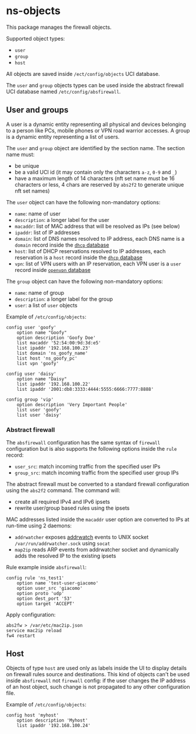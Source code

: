 # ns-objects

This package manages the firewall objects.

Supported object types:
- `user`
- `group`
- `host`

All objects are saved inside `/ect/config/objects` UCI database.

The `user` and `group` objects types can be used inside the abstract firewall UCI database named `/etc/config/absfirewall`.

## User and groups

A user is a dynamic entity representing all physical and devices belonging to a person like PCs, mobile phones or VPN road warrior accesses.
A group is a dynamic entity representing a list of users.

The `user` and `group` object are identified by the section name.
The section name must:

- be unique
- be a valid UCI id (it may contain only the characters `a-z`, `0-9` and `_`)
- have a maximum length of 14 characters (nft set name must be 16 characters or less, 4 chars are reserved by `abs2f2` to generate unique nft set names)

The `user` object can have the following non-mandatory options:

- `name`: name of user
- `description`: a longer label for the user
- `macaddr`: list of MAC address that will be resolved as IPs (see below)
- `ipaddr`: list of IP addresses
- `domain`: list of DNS names resolved to IP address, each DNS name is a `domain` record inside the [`dhcp` database](https://openwrt.org/docs/guide-user/base-system/dhcp_configuration#hostnames)
- `host`: list of DHCP reservations resolved to IP addresses, each reservation is a `host` record inside the [`dhcp` database](https://openwrt.org/docs/guide-user/base-system/dhcp#static_leases)
- `vpn`: list of VPN users with an IP reservation, each VPN user is a `user` record inside [`openvpn` database](https://nethserver.github.io/nextsecurity/packages/ns-openvpn/#authentications-methods)

The `group` object can have the following non-mandatory options:

- `name`: name of group
- `description`: a longer label for the group
- `user`: a list of `user` objects

Example of `/etc/config/objects`:
```
config user 'goofy'
	option name "Goofy"
	option description 'Goofy Doe'
	list macaddr '52:54:00:9d:3d:e5'
	list ipaddr '192.168.100.23'
	list domain 'ns_goofy_name'
	list host 'ns_goofy_pc'
	list vpn 'goofy'

config user 'daisy'
	option name "Daisy"
	list ipaddr '192.168.100.22'
	list ipaddr '2001:db8:3333:4444:5555:6666:7777:8888'

config group 'vip'
	option description 'Very Important People'
	list user 'goofy'
	list user 'daisy'
```

### Abstract firewall

The `absfirewall` configuration has the same syntax of `firewall` configuration but is also supports the following options inside the `rule` record:

- `user_src`: match incoming traffic from the specified user IPs
- `group_src`: match incoming traffic from the specified user group IPs

The abstract firewall must be converted to a standard firewall configuration using the `abs2f2` command. The command will:

- create all required IPv4 and IPv6 ipsets
- rewrite user/group based rules using the ipsets

MAC addresses listed inside the `macaddr` user option are converted to IPs at run-time using 2 daemons:

- `addrwatcher` exposes [addrwatch](https://github.com/fln/addrwatch) events to UNIX socket `/var/run/addrwatcher.sock` using `socat`
- `map2ip` reads ARP events from addrwatcher socket and dynamically adds the resolved IP to the existing ipsets

Rule example inside `absfirewall`:
```
config rule 'ns_test1'
	option name 'test-user-giacomo'
	option user_src 'giacomo'
	option proto 'udp'
	option dest_port '53'
	option target 'ACCEPT'
```

Apply configuration:
```
abs2fw > /var/etc/mac2ip.json
service mac2ip reload
fw4 restart
```

## Host

Objects of type `host` are used only as labels inside the UI to display details on firewall rules source and destinations.
This kind of objects can't be used inside `absfirewall` not `firewall` config: if the user changes the IP address of an host object, such
change is not propagated to any other configuration file.

Example of `/etc/config/objects`:
```
config host 'myhost'
	option description 'Myhost'
	list ipaddr '192.168.100.24'
```
